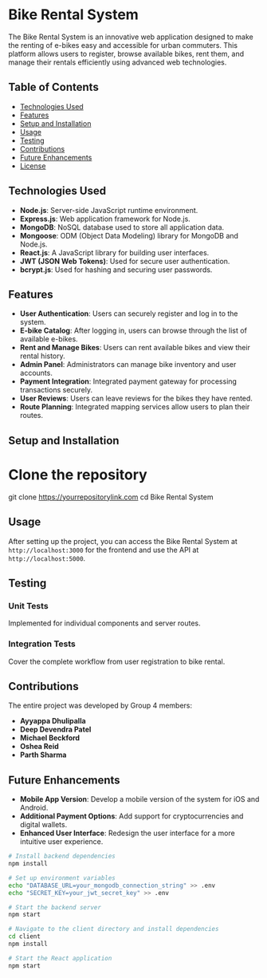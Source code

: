 # Bike Rental System

The Bike Rental System is an innovative web application designed to make the renting of e-bikes easy and accessible for urban commuters. This platform allows users to register, browse available bikes, rent them, and manage their rentals efficiently using advanced web technologies.

## Table of Contents

- [Technologies Used](#technologies-used)
- [Features](#features)
- [Setup and Installation](#setup-and-installation)
- [Usage](#usage)
- [Testing](#testing)
- [Contributions](#contributions)
- [Future Enhancements](#future-enhancements)
- [License](#license)

## Technologies Used

- **Node.js**: Server-side JavaScript runtime environment.
- **Express.js**: Web application framework for Node.js.
- **MongoDB**: NoSQL database used to store all application data.
- **Mongoose**: ODM (Object Data Modeling) library for MongoDB and Node.js.
- **React.js**: A JavaScript library for building user interfaces.
- **JWT (JSON Web Tokens)**: Used for secure user authentication.
- **bcrypt.js**: Used for hashing and securing user passwords.

## Features

- **User Authentication**: Users can securely register and log in to the system.
- **E-bike Catalog**: After logging in, users can browse through the list of available e-bikes.
- **Rent and Manage Bikes**: Users can rent available bikes and view their rental history.
- **Admin Panel**: Administrators can manage bike inventory and user accounts.
- **Payment Integration**: Integrated payment gateway for processing transactions securely.
- **User Reviews**: Users can leave reviews for the bikes they have rented.
- **Route Planning**: Integrated mapping services allow users to plan their routes.

## Setup and Installation


# Clone the repository
git clone https://yourrepositorylink.com
cd Bike Rental System



## Usage

After setting up the project, you can access the Bike Rental System at `http://localhost:3000` for the frontend and use the API at `http://localhost:5000`.

## Testing

### Unit Tests
Implemented for individual components and server routes.

### Integration Tests
Cover the complete workflow from user registration to bike rental.

## Contributions

The entire project was developed by Group 4 members:

- **Ayyappa Dhulipalla**
- **Deep Devendra Patel**
- **Michael Beckford**
- **Oshea Reid**
- **Parth Sharma**


## Future Enhancements

- **Mobile App Version**: Develop a mobile version of the system for iOS and Android.
- **Additional Payment Options**: Add support for cryptocurrencies and digital wallets.
- **Enhanced User Interface**: Redesign the user interface for a more intuitive user experience.

```bash
# Install backend dependencies
npm install

# Set up environment variables
echo "DATABASE_URL=your_mongodb_connection_string" >> .env
echo "SECRET_KEY=your_jwt_secret_key" >> .env

# Start the backend server
npm start

# Navigate to the client directory and install dependencies
cd client
npm install

# Start the React application
npm start

